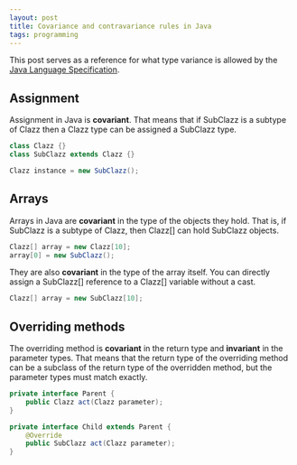 ```yaml
---
layout: post
title: Covariance and contravariance rules in Java
tags: programming
---
```


This post serves as a reference for what type variance is allowed by the [Java Language Specification](http://docs.oracle.com/javase/specs/jls/se8/html/index.html).

Assignment
----------

Assignment in Java is **covariant**. That means that if SubClazz is a subtype of Clazz then a Clazz type can be assigned a SubClazz type.

~~~ java
class Clazz {}
class SubClazz extends Clazz {}
~~~

~~~ java
Clazz instance = new SubClazz();
~~~

Arrays
------

Arrays in Java are **covariant** in the type of the objects they hold. That is, if SubClazz is a subtype of Clazz, then Clazz[] can hold SubClazz objects.

~~~ java
Clazz[] array = new Clazz[10];
array[0] = new SubClazz();
~~~

They are also **covariant** in the type of the array itself. You can directly assign a SubClazz[] reference to a Clazz[] variable without a cast.

~~~ java
Clazz[] array = new SubClazz[10];
~~~

Overriding methods
------------------

The overriding method is **covariant** in the return type and **invariant** in the parameter types. That means that the return type of the overriding method can be a subclass of the return type of the overridden method, but the parameter types must match exactly.

~~~ java
private interface Parent {
    public Clazz act(Clazz parameter);
}

private interface Child extends Parent {
    @Override
    public SubClazz act(Clazz parameter);
}
~~~

